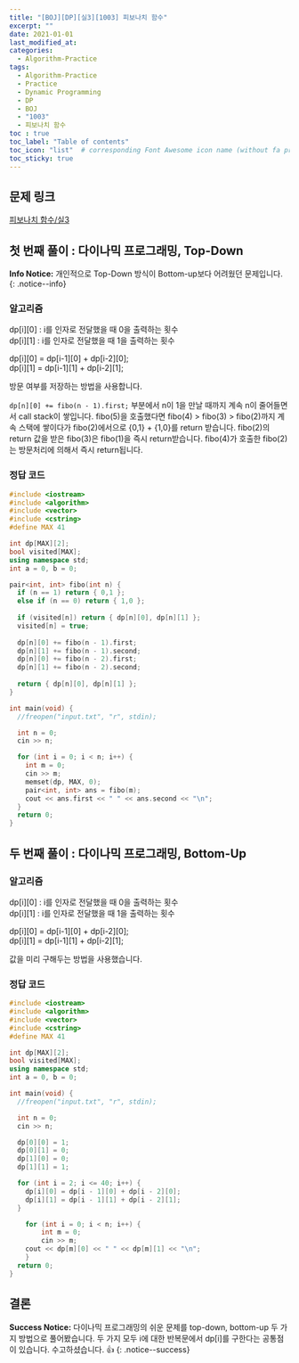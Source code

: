 ```yaml
---
title: "[BOJ][DP][실3][1003] 피보나치 함수"
excerpt: ""
date: 2021-01-01
last_modified_at: 
categories:
  - Algorithm-Practice
tags:
  - Algorithm-Practice
  - Practice
  - Dynamic Programming
  - DP
  - BOJ
  - "1003"
  - 피보나치 함수
toc : true
toc_label: "Table of contents"
toc_icon: "list"  # corresponding Font Awesome icon name (without fa prefix)
toc_sticky: true
---
```


## 문제 링크

[피보나치 함수/실3](boj.kr/1003)  

## 첫 번째 풀이 : 다이나믹 프로그래밍, Top-Down

**Info Notice:**
개인적으로 Top-Down 방식이 Bottom-up보다 어려웠던 문제입니다.
{: .notice--info}

### 알고리즘

dp[i][0] : i를 인자로 전달했을 때 0을 출력하는 횟수   
dp[i][1] : i를 인자로 전달했을 때 1을 출력하는 횟수  

dp[i][0] = dp[i-1][0] + dp[i-2][0];  
dp[i][1] = dp[i-1][1] + dp[i-2][1];  

방문 여부를 저장하는 방법을 사용합니다.  

`dp[n][0] += fibo(n - 1).first;` 부분에서 n이 1을 만날 때까지 계속 n이 줄어들면서 call stack이 쌓입니다. fibo(5)을 호출했다면 fibo(4) > fibo(3) > fibo(2)까지 계속 스택에 쌓이다가 fibo(2)에서으로 {0,1} + {1,0}를 return 받습니다. fibo(2)의 return 값을 받은 fibo(3)은 fibo(1)을 즉시 return받습니다. fibo(4)가 호출한 fibo(2)는 방문처리에 의해서 즉시 return됩니다.    

### 정답 코드

```cpp
#include <iostream>
#include <algorithm>
#include <vector>
#include <cstring>
#define MAX 41

int dp[MAX][2];
bool visited[MAX];
using namespace std;
int a = 0, b = 0;

pair<int, int> fibo(int n) {
  if (n == 1) return { 0,1 };
  else if (n == 0) return { 1,0 };
  
  if (visited[n]) return { dp[n][0], dp[n][1] };
  visited[n] = true;
  
  dp[n][0] += fibo(n - 1).first;
  dp[n][1] += fibo(n - 1).second;
  dp[n][0] += fibo(n - 2).first;
  dp[n][1] += fibo(n - 2).second;
  
  return { dp[n][0], dp[n][1] };
}

int main(void) {
  //freopen("input.txt", "r", stdin);

  int n = 0;
  cin >> n;

  for (int i = 0; i < n; i++) {
    int m = 0;
    cin >> m;
    memset(dp, MAX, 0);
    pair<int, int> ans = fibo(m);
    cout << ans.first << " " << ans.second << "\n";
  }
  return 0;
}
```

## 두 번째 풀이 : 다이나믹 프로그래밍, Bottom-Up

### 알고리즘

dp[i][0] : i를 인자로 전달했을 때 0을 출력하는 횟수   
dp[i][1] : i를 인자로 전달했을 때 1을 출력하는 횟수  

dp[i][0] = dp[i-1][0] + dp[i-2][0];  
dp[i][1] = dp[i-1][1] + dp[i-2][1];  

값을 미리 구해두는 방법을 사용했습니다. 

### 정답 코드

```cpp
#include <iostream>
#include <algorithm>
#include <vector>
#include <cstring>
#define MAX 41

int dp[MAX][2];
bool visited[MAX];
using namespace std;
int a = 0, b = 0;

int main(void) {
  //freopen("input.txt", "r", stdin);

  int n = 0;
  cin >> n;

  dp[0][0] = 1;
  dp[0][1] = 0;
  dp[1][0] = 0;
  dp[1][1] = 1;

  for (int i = 2; i <= 40; i++) {
    dp[i][0] = dp[i - 1][0] + dp[i - 2][0];
    dp[i][1] = dp[i - 1][1] + dp[i - 2][1];
  }

    for (int i = 0; i < n; i++) {
        int m = 0;
        cin >> m;
    cout << dp[m][0] << " " << dp[m][1] << "\n";
    }
  return 0;
}
```


## 결론

**Success Notice:**
다이나믹 프로그래밍의 쉬운 문제를 top-down, bottom-up 두 가지 방법으로 풀어봤습니다. 두 가지 모두 i에 대한 반복문에서 dp[i]를 구한다는 공통점이 있습니다. 수고하셨습니다. :+1:
{: .notice--success}
 